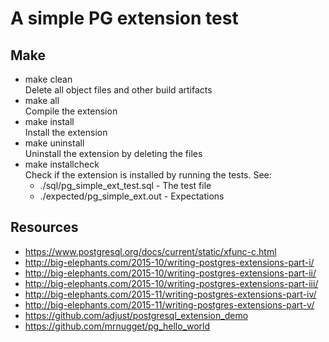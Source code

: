 # A simple PG extension test

## Make
- make clean   
  Delete all object files and other build artifacts
- make all   
  Compile the extension
- make install    
  Install the extension
- make uninstall   
  Uninstall the extension by deleting the files
- make installcheck    
  Check if the extension is installed by running the tests. See:
  - ./sql/pg_simple_ext_test.sql - The test file
  - ./expected/pg_simple_ext.out - Expectations

## Resources
- https://www.postgresql.org/docs/current/static/xfunc-c.html
- http://big-elephants.com/2015-10/writing-postgres-extensions-part-i/
- http://big-elephants.com/2015-10/writing-postgres-extensions-part-ii/
- http://big-elephants.com/2015-10/writing-postgres-extensions-part-iii/
- http://big-elephants.com/2015-11/writing-postgres-extensions-part-iv/
- http://big-elephants.com/2015-11/writing-postgres-extensions-part-v/
- https://github.com/adjust/postgresql_extension_demo
- https://github.com/mrnugget/pg_hello_world

